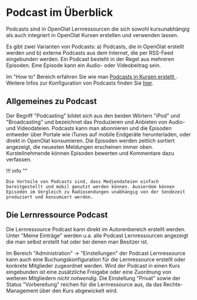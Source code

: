 # Podcast im Überblick

Podcasts sind in OpenOlat Lernressourcen die sich sowohl kursunabhängig als auch integriert in OpenOlat Kursen erstellen und verwenden lassen. 

Es gibt zwei Varianten von Podcasts: a) Podcasts, die in OpenOlat erstellt werden und b) externe Podcasts aus dem Internet, die per RSS-Feed eingebunden werden. Ein Podcast besteht in der Regel aus mehreren Episoden. Eine Episode kann ein Audio- oder Videobeitrag sein. 

Im "How to" Bereich erfahren Sie wie man [Podcasts in Kursen erstellt ](../../manual_how-to/podcast/podcast.de.md). 
Weitere Infos zur Konfiguration von Podcasts finden Sie  [hier](../learningresources/Podcast_Further_Configurations.de.md).


## Allgemeines zu Podcast

Der Begriff "Podcasting" bildet sich aus den beiden Wörtern "iPod" und "Broadcasting" und bezeichnet das Produzieren und Anbieten von Audio- und Videodateien. Podcasts kann man abonnieren und die Episoden entweder über Portale wie iTunes auf mobile Endgeräte herunterladen, oder direkt in OpenOlat konsumieren. Die Episoden werden zeitlich sortiert angezeigt, die neuesten Meldungen erscheinen immer oben. Kursteilnehmende können Episoden bewerten und Kommentare dazu verfassen.

!!! info ""

    Die Vorteile von Podcasts sind, dass Mediendateien einfach bereitgestellt und mobil genutzt werden können. Ausserdem können Episoden im Vergleich zu Radiosendungen unabhängig von der Sendezeit produziert und konsumiert werden.

## Die Lernressource Podcast

Die Lernressource Podcast kann direkt im Autorenbereich erstellt werden. Unter "Meine Einträge" werden u.a. alle Podcast Lernressourcen angezeigt die man selbst erstellt hat oder bei denen man Besitzer ist. 

Im Bereich "Administration" -> "Einstellungen" der Podcast Lernressource kann auch eine Buchungskonfiguration für die Lernressource erstellt oder konkrete Mitglieder zugeordnet werden. Wird der Podcast in einen Kurs eingebunden ist eine zusätzliche Freigabe oder eine Zuordnung von weiteren Mitgliedern _nicht notwendig_. Die Einstellung "Privat" sowie der Status "Vorbereitung" reichen für die Lernressource aus, da das Rechte-Management über den Kurs abgewickelt wird. 




